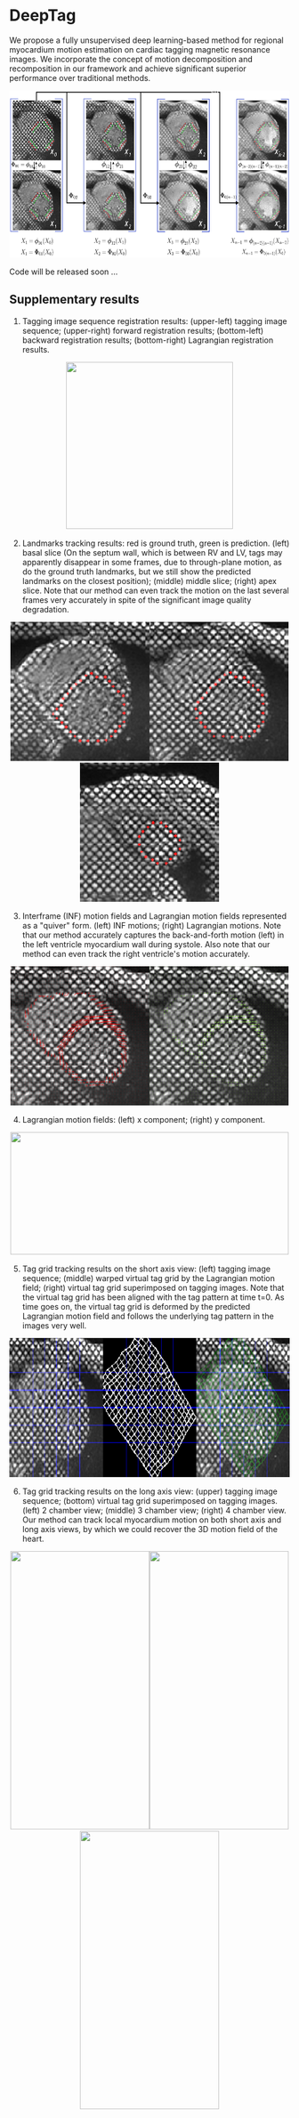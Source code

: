 # DeepTag 
We propose a fully unsupervised deep learning-based method for regional myocardium motion estimation on cardiac tagging magnetic resonance images. We incorporate the concept of motion decomposition and recomposition in our framework and achieve significant superior performance over traditional methods.

<div align=center><img width="650" height="300" src="https://github.com/DeepTag/cardiac_tagging_motion_estimation/blob/main/figures/MT_tmri.png"/></div>

Code will be released soon ...

## Supplementary results

1. Tagging image sequence registration results: (upper-left) tagging image sequence; (upper-right) forward registration results; (bottom-left) backward registration results; (bottom-right) Lagrangian registration results.
<div align=center><img width="300" height="300" src="https://github.com/DeepTag/cardiac_tagging_motion_estimation/blob/main/figures/SAX_STACK_45_23_reg_img.gif"/></div>

2. Landmarks tracking results: red is ground truth, green is prediction. (left) basal slice (On the septum wall, which is between RV and LV, tags may apparently disappear in some frames, due to through-plane motion, as do the ground truth landmarks, but we still show the predicted landmarks on the closest position); (middle) middle slice; (right) apex slice. Note that our method can even track the motion on the last several frames very accurately in spite of the significant image quality degradation.
<div align=center><img width="250" height="250" src="https://github.com/DeepTag/cardiac_tagging_motion_estimation/blob/main/figures/SAX_STACK_43_21_lm_img.gif"/><img width="250" height="250" src="https://github.com/DeepTag/cardiac_tagging_motion_estimation/blob/main/figures/SAX_STACK_45_23_lm_img.gif"/><img width="250" height="250" src="https://github.com/DeepTag/cardiac_tagging_motion_estimation/blob/main/figures/SAX_STACK_48_26_lm_img.gif"/></div>

3. Interframe (INF) motion fields and Lagrangian motion fields represented as a "quiver" form. (left) INF motions; (right) Lagrangian motions. Note that our method accurately captures the back-and-forth motion (left) in the left ventricle myocardium wall during systole. Also note that our method can even track the right ventricle's motion accurately.
<div align=center><img width="250" height="250" src="https://github.com/DeepTag/cardiac_tagging_motion_estimation/blob/main/figures/SAX_STACK_45_23_eu_motion.gif"/><img width="250" height="250" src="https://github.com/DeepTag/cardiac_tagging_motion_estimation/blob/main/figures/SAX_STACK_45_23_lag_motion.gif"/></div>

4. Lagrangian motion fields: (left) x component; (right) y component.
<div align=center><img width="500" height="220" src="https://github.com/DeepTag/cardiac_tagging_motion_estimation/blob/main/figures/SAX_STACK_45_23_lag_motion_map.gif"/></div>

5. Tag grid tracking results on the short axis view: (left) tagging image sequence; (middle) warped virtual tag grid by the Lagrangian motion field; (right) virtual tag grid superimposed on tagging images. Note that the virtual tag grid has been aligned with the tag pattern at time t=0. As time goes on, the virtual tag grid is deformed by the predicted Lagrangian motion field and follows the underlying tag pattern in the images very well.
<div align=center><img width="750" height="250" src="https://github.com/DeepTag/cardiac_tagging_motion_estimation/blob/main/figures/SAX_STACK_45_23_tag_grid_img.gif"/></div>

6. Tag grid tracking results on the long axis view: (upper) tagging image sequence; (bottom) virtual tag grid superimposed on tagging images. (left) 2 chamber view; (middle) 3 chamber view; (right) 4 chamber view. Our method can track local myocardium motion on both short axis and long axis views, by which we could recover the 3D motion field of the heart.
<div align=center><img width="250" height="500" src="https://github.com/DeepTag/cardiac_tagging_motion_estimation/blob/main/figures/2_CH_11_15_tag_grid_img.gif"/><img width="250" height="500" src="https://github.com/DeepTag/cardiac_tagging_motion_estimation/blob/main/figures/3_CH_12_16_tag_grid_img.gif"/><img width="250" height="500" src="https://github.com/DeepTag/cardiac_tagging_motion_estimation/blob/main/figures/4_CH_10_14_tag_grid_img.gif"/></div>
